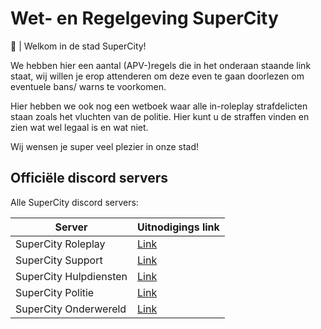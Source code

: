 # Wet- en Regelgeving SuperCity

👋 | Welkom in de stad SuperCity!

We hebben hier een aantal (APV-)regels die in het onderaan staande link staat, wij willen je erop attenderen om deze even te gaan doorlezen om eventuele bans/ warns te voorkomen.

Hier hebben we ook nog een wetboek waar alle in-roleplay strafdelicten staan zoals het vluchten van de politie. Hier kunt u de straffen vinden en zien wat wel legaal is en wat niet.

Wij wensen je super veel plezier in onze stad!

## Officiële discord servers

Alle SuperCity discord servers:

| Server | Uitnodigings link |
|---|---|
|SuperCity Roleplay| [Link](https://discord.gg/yTS22WGmyV) |
|SuperCity Support| [Link](https://discord.gg/MgtT7SQeyz) |
|SuperCity Hulpdiensten| [Link](https://discord.gg/mUGar8Qvf3) |
|SuperCity Politie| [Link](https://discord.gg/U8dwG3y5Su) |
|SuperCity Onderwereld| [Link](https://discord.gg/Y69NqNCXG5) |